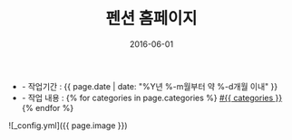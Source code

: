 ﻿---
layout: post
title: "펜션 홈페이지"
date: 2016-06-01
categories:
  - Homepage
  - Design
  - Logo
image: https://kjuhee0712.github.io/images/pages/20160601_hm.jpg
image-sm: https://kjuhee0712.github.io/images/thumbs/20160601_hm.jpg
---

<ul class="inform">
	<li class="preview__date" itemprop="datePublished" datetime="{{ page.date | date_to_xmlschema }}">- 작업기간 : {{ page.date | date: "%Y년 %-m월부터 약 %-d개월 이내" }}</li>
	<li class="preview__catetory" itemprop="catetory">- 작업 내용 :
		{% for categories in page.categories %}
           <a href="/category/{{ categories }}/">#{{ categories }}</a>     
      	{% endfor %}</li>
</ul>

![_config.yml]({{ page.image }})


